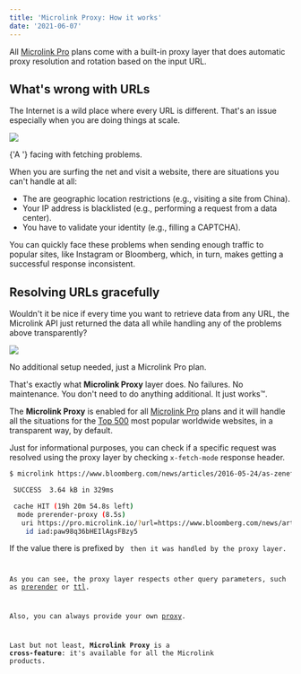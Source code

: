 ```yaml
---
title: 'Microlink Proxy: How it works'
date: '2021-06-07'
---
```


All [Microlink Pro](#pricing) plans come with a built-in proxy layer that does automatic proxy resolution and rotation based on the input URL.

## What's wrong with URLs

The Internet is a wild place where every URL is different. That's an issue especially when you are doing things at scale.

![](/images/pVPDpao.png)

<Figcaption>
  {'A '}
  <Link href='https://github.com/microlinkhq/metascraper/issues/417' children='metascraper issue' /> facing with fetching problems.
</Figcaption>

When you are surfing the net and visit a website, there are situations you can't handle at all:

- The are geographic location restrictions (e.g., visiting a site from China).
- Your IP address is blacklisted (e.g., performing a request from a data center).
- You have to validate your identity (e.g., filling a CAPTCHA).

You can quickly face these problems when sending enough traffic to popular sites, like Instagram or Bloomberg, which, in turn, makes getting a successful response inconsistent.

## Resolving URLs gracefully

Wouldn't it be nice if every time you want to retrieve data from any URL, the Microlink API just returned the data all while handling any of the problems above transparently?

![](/images/8uvahxZ.png)

<Figcaption>No additional setup needed, just a Microlink Pro plan.</Figcaption>

That's exactly what **Microlink Proxy** layer does. No failures. No maintenance. You don't need to do anything additional. It just works™. 

The **Microlink Proxy** is enabled for all [Microlink Pro](/#pricing) plans and it will handle all the situations for the [Top 500](https://github.com/Kikobeats/top-sites) most popular worldwide websites, in a transparent way, by default.

Just for informational purposes, you can check if a specific request was resolved using the proxy layer by checking `x-fetch-mode` response header.

```bash
$ microlink https://www.bloomberg.com/news/articles/2016-05-24/as-zenefits-stumbles-gusto-goes-head-on-by-selling-insurance

 SUCCESS  3.64 kB in 329ms

 cache HIT (19h 20m 54.8s left)
  mode prerender-proxy (8.5s)
   uri https://pro.microlink.io/?url=https://www.bloomberg.com/news/articles/2016-05-24/as-zenefits-stumbles-gusto-goes-head-on-by-selling-insurance&filter=statusCode
    id iad:paw98q36bHEIlAgsFBzy5
```

<Figcaption>
  If the value there is prefixed by <code children='`proxy`'/> then it was handled by the proxy layer.
</Figcaption>

As you can see, the proxy layer respects other query parameters, such as [prerender](/docs/api/parameters/prerender) or [ttl](/docs/api/parameters/ttl).

Also, you can always provide your own [proxy](/docs/api/parameters/proxy).

Last but not least, **Microlink Proxy** is a **cross-feature**: it's available for all the Microlink products.
